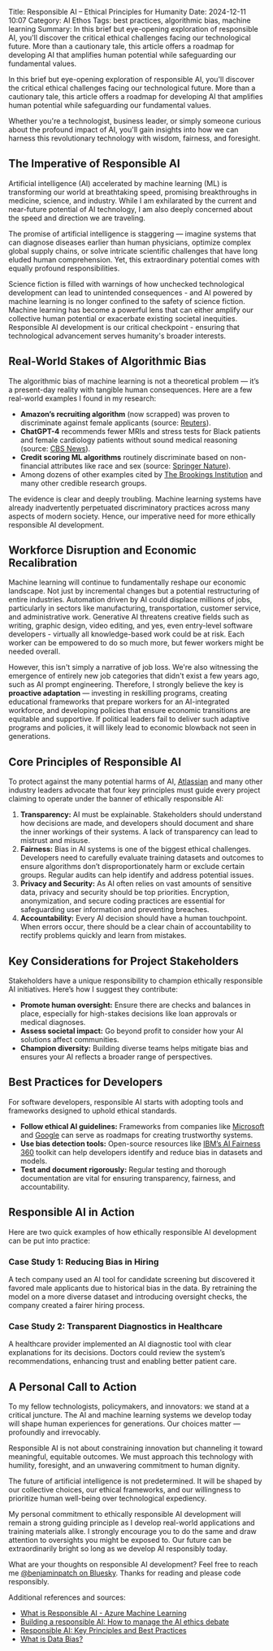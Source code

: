 Title: Responsible AI – Ethical Principles for Humanity
Date: 2024-12-11 10:07
Category: AI Ethos
Tags: best practices, algorithmic bias, machine learning
Summary: In this brief but eye-opening exploration of responsible AI, you'll discover the critical ethical challenges facing our technological future. More than a cautionary tale, this article offers a roadmap for developing AI that amplifies human potential while safeguarding our fundamental values.

In this brief but eye-opening exploration of responsible AI, you'll discover the critical ethical challenges facing our technological future. More than a cautionary tale, this article offers a roadmap for developing AI that amplifies human potential while safeguarding our fundamental values.

Whether you're a technologist, business leader, or simply someone curious about the profound impact of AI, you'll gain insights into how we can harness this revolutionary technology with wisdom, fairness, and foresight.

## The Imperative of Responsible AI

Artificial intelligence (AI) accelerated by machine learning (ML) is transforming our world at breathtaking speed, promising breakthroughs in medicine, science, and industry. While I am exhilarated by the current and near-future potential of AI technology, I am also deeply concerned about the speed and direction we are traveling.

The promise of artificial intelligence is staggering — imagine systems that can diagnose diseases earlier than human physicians, optimize complex global supply chains, or solve intricate scientific challenges that have long eluded human comprehension. Yet, this extraordinary potential comes with equally profound responsibilities.

Science fiction is filled with warnings of how unchecked technological development can lead to unintended consequences - and AI powered by machine learning is no longer confined to the safety of science fiction. Machine learning has become a powerful lens that can either amplify our collective human potential or exacerbate existing societal inequities. Responsible AI development is our critical checkpoint - ensuring that technological advancement serves humanity's broader interests.

## Real-World Stakes of Algorithmic Bias

The algorithmic bias of machine learning is not a theoretical problem — it’s a present-day reality with tangible human consequences. Here are a few real-world examples I found in my research:

- **Amazon’s recruiting algorithm** (now scrapped) was proven to discriminate against female applicants (source: [Reuters](https://www.reuters.com/article/world/insight-amazon-scraps-secret-ai-recruiting-tool-that-showed-bias-against-women-idUSKCN1MK0AG/)).
- **ChatGPT-4** recommends fewer MRIs and stress tests for Black patients and female cardiology patients without sound medical reasoning (source: [CBS News](https://www.cbsnews.com/sanfrancisco/news/ai-chatbots-are-supposed-to-improve-health-care-but-research-says-some-are-perpetuating-racism-2/)).
- **Credit scoring ML algorithms** routinely discriminate based on non-financial attributes like race and sex (source: [Springer Nature](https://link.springer.com/article/10.1007/s00146-023-01676-3)).
- Among dozens of other examples cited by [The Brookings Institution](https://www.brookings.edu/articles/algorithmic-bias-detection-and-mitigation-best-practices-and-policies-to-reduce-consumer-harms/) and many other credible research groups.

The evidence is clear and deeply troubling. Machine learning systems have already inadvertently perpetuated discriminatory practices across many aspects of modern society. Hence, our imperative need for more ethically responsible AI development.

## Workforce Disruption and Economic Recalibration

Machine learning will continue to fundamentally reshape our economic landscape. Not just by incremental changes but a potential restructuring of entire industries. Automation driven by AI could displace millions of jobs, particularly in sectors like manufacturing, transportation, customer service, and administrative work. Generative AI threatens creative fields such as writing, graphic design, video editing, and yes, even entry-level software developers - virtually all knowledge-based work could be at risk. Each worker can be empowered to do so much more, but fewer workers might be needed overall.

However, this isn't simply a narrative of job loss. We're also witnessing the emergence of entirely new job categories that didn't exist a few years ago, such as AI prompt engineering. Therefore, I strongly believe the key is **proactive adaptation** — investing in reskilling programs, creating educational frameworks that prepare workers for an AI-integrated workforce, and developing policies that ensure economic transitions are equitable and supportive. If political leaders fail to deliver such adaptive programs and policies, it will likely lead to economic blowback not seen in generations.

## Core Principles of Responsible AI

To protect against the many potential harms of AI, [Atlassian](https://www.atlassian.com/blog/artificial-intelligence/responsible-ai) and many other industry leaders advocate that four key principles must guide every project claiming to operate under the banner of ethically responsible AI:

1. **Transparency:** AI must be explainable. Stakeholders should understand how decisions are made, and developers should document and share the inner workings of their systems. A lack of transparency can lead to mistrust and misuse.
2. **Fairness:** Bias in AI systems is one of the biggest ethical challenges. Developers need to carefully evaluate training datasets and outcomes to ensure algorithms don’t disproportionately harm or exclude certain groups. Regular audits can help identify and address potential issues.
3. **Privacy and Security:** As AI often relies on vast amounts of sensitive data, privacy and security should be top priorities. Encryption, anonymization, and secure coding practices are essential for safeguarding user information and preventing breaches.
4. **Accountability:** Every AI decision should have a human touchpoint. When errors occur, there should be a clear chain of accountability to rectify problems quickly and learn from mistakes.

## Key Considerations for Project Stakeholders
Stakeholders have a unique responsibility to champion ethically responsible AI initiatives. Here’s how I suggest they contribute:

* **Promote human oversight:** Ensure there are checks and balances in place, especially for high-stakes decisions like loan approvals or medical diagnoses.
* **Assess societal impact:** Go beyond profit to consider how your AI solutions affect communities.
* **Champion diversity:** Building diverse teams helps mitigate bias and ensures your AI reflects a broader range of perspectives.

## Best Practices for Developers
For software developers, responsible AI starts with adopting tools and frameworks designed to uphold ethical standards.

* **Follow ethical AI guidelines:** Frameworks from companies like [Microsoft](https://www.microsoft.com/en-us/ai/responsible-ai) and [Google](https://ai.google/responsibility/principles/) can serve as roadmaps for creating trustworthy systems.
* **Use bias detection tools:** Open-source resources like [IBM’s AI Fairness 360](https://aif360.res.ibm.com/) toolkit can help developers identify and reduce bias in datasets and models.
* **Test and document rigorously:** Regular testing and thorough documentation are vital for ensuring transparency, fairness, and accountability.

## Responsible AI in Action
Here are two quick examples of how ethically responsible AI development can be put into practice:

### Case Study 1: Reducing Bias in Hiring
A tech company used an AI tool for candidate screening but discovered it favored male applicants due to historical bias in the data. By retraining the model on a more diverse dataset and introducing oversight checks, the company created a fairer hiring process.

### Case Study 2: Transparent Diagnostics in Healthcare
A healthcare provider implemented an AI diagnostic tool with clear explanations for its decisions. Doctors could review the system’s recommendations, enhancing trust and enabling better patient care.

## A Personal Call to Action

To my fellow technologists, policymakers, and innovators: we stand at a critical juncture. The AI and machine learning systems we develop today will shape human experiences for generations. Our choices matter — profoundly and irrevocably.

Responsible AI is not about constraining innovation but channeling it toward meaningful, equitable outcomes. We must approach this technology with humility, foresight, and an unwavering commitment to human dignity.

The future of artificial intelligence is not predetermined. It will be shaped by our collective choices, our ethical frameworks, and our willingness to prioritize human well-being over technological expediency.

My personal commitment to ethically responsible AI development will remain a strong guiding principle as I develop real-world applications and training materials alike. I strongly encourage you to do the same and draw attention to oversights you might be exposed to. Our future can be extraordinarily bright so long as we develop AI responsibly today.

What are your thoughts on responsible AI development? Feel free to reach me [@benjaminpatch on Bluesky](https://bsky.app/profile/benjaminpatch.bsky.social). Thanks for reading and please code responsibly.

Additional references and sources:

- [What is Responsible AI - Azure Machine Learning](https://learn.microsoft.com/en-us/azure/machine-learning/concept-responsible-ai?view=azureml-api-2)
- [Building a responsible AI: How to manage the AI ethics debate](https://www.iso.org/artificial-intelligence/responsible-ai-ethics)
- [Responsible AI: Key Principles and Best Practices](https://www.atlassian.com/blog/artificial-intelligence/responsible-ai)
- [What is Data Bias?](https://www.ibm.com/think/topics/data-bias)
